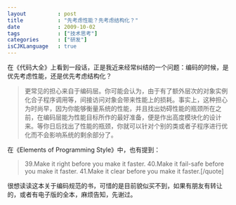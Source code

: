 ```yaml
---
layout          : post
title           : "先考虑性能？先考虑结构化？"
date            : 2009-10-02
tags            : ["技术思考"]
categories      : ["研发"]
isCJKLanguage   : true
---
```


在《代码大全》上看到一段话，正是我近来经常纠结的一个问题：编码的时候，是优先考虑性能，还是优先考虑结构化？

> 更常见的担心来自于编码层。你可能会认为，由于有了额外层次的对象实例化合子程序调用等，间接访问对象会带来性能上的损耗。事实上，这种担心为时尚早，因为你能够衡量系统的性能，并且找出妨碍性能的瓶颈所在之前，在编码层能为性能目标所作的最好准备，便是作出高度模块化的设计来。等你日后找出了性能的瓶颈，你就可以针对个别的类或者子程序进行优化而不会影响系统的剩余部分了。

在《Elements of Programming Style》中，也有提到：

> 39.Make it right before you make it faster.
> 40.Make it fail-safe before you make it faster.
> 41.Make it clear before you make it faster.[/quote]

很想读读这本关于编码规范的书，可惜的是目前貌似买不到，如果有朋友有转让的，或者有电子版的全本，麻烦告知，先谢过。

